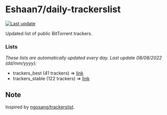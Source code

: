 
# Eshaan7/daily-trackerslist 

[![Last update](https://img.shields.io/badge/Last%20update-08/08/2022-blue.svg)](#)

Updated list of public BitTorrent trackers.

### Lists
*These lists are automatically updated every day. Last update 08/08/2022 (_dd/mm/yyyy_):*

* trackers_best (41 trackers) => [link](https://raw.githubusercontent.com/eshaan7/daily-trackerslist/master/trackers_best.txt)
* trackers_stable (122 trackers) => [link](https://raw.githubusercontent.com/eshaan7/daily-trackerslist/master/trackers_stable.txt)

## Note

Inspired by [ngosang/trackerslist](https://github.com/ngosang/trackerslist).
